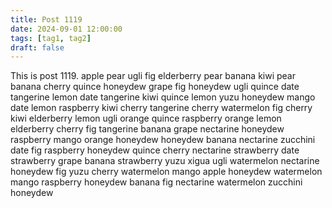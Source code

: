 ```yaml
---
title: Post 1119
date: 2024-09-01 12:00:00
tags: [tag1, tag2]
draft: false
---
```

This is post 1119.
apple
pear
ugli
fig
elderberry
pear
banana
kiwi
pear
banana
cherry
quince
honeydew
grape
fig
honeydew
ugli
quince
date
tangerine
lemon
date
tangerine
kiwi
quince
lemon
yuzu
honeydew
mango
date
lemon
raspberry
kiwi
cherry
tangerine
cherry
watermelon
fig
cherry
kiwi
elderberry
lemon
ugli
orange
quince
raspberry
orange
lemon
elderberry
cherry
fig
tangerine
banana
grape
nectarine
honeydew
raspberry
mango
orange
honeydew
honeydew
banana
nectarine
zucchini
date
fig
raspberry
honeydew
quince
cherry
nectarine
strawberry
date
strawberry
grape
banana
strawberry
yuzu
xigua
ugli
watermelon
nectarine
honeydew
fig
yuzu
cherry
watermelon
mango
apple
honeydew
watermelon
mango
raspberry
honeydew
banana
fig
nectarine
watermelon
zucchini
honeydew
